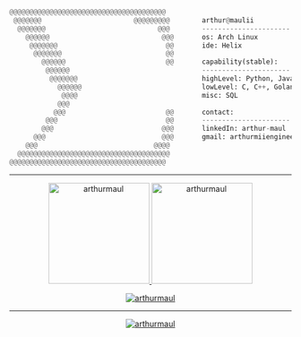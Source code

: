 ```py
@@@@@@@@@@@@@@@@@@@@@@@@@@@@@@@@@@@@@@@                                     
 @@@@@@@                       @@@@@@@@@        arthur@maulii                         
  @@@@@@@                            @@@        ----------------------                          
    @@@@@@                            @@@       os: Arch Linux                          
     @@@@@@@                           @@       ide: Helix                                
      @@@@@@@                          @@                                
        @@@@@@                         @@       capability(stable):                            
         @@@@@@                                 ----------------------                           
          @@@@@@@                               highLevel: Python, Javascript, HTML, CSS                    
            @@@@@@                              lowLevel: C, C++, Golang                           
             @@@@                               misc: SQL                   
            @@@                                                       
           @@@                         @@       contact:                              
         @@@                           @@       ----------------------                           
        @@@                           @@@       linkedIn: arthur-maul                           
      @@@                             @@@       gmail: arthurmiiengineering@gmail.com                                
    @@@                             @@@@                                    
  @@@@@@@@@@@@@@@@@@@@@@@@@@@@@@@@@@@@@@                                    
@@@@@@@@@@@@@@@@@@@@@@@@@@@@@@@@@@@@@@@    
```

---

<div align="center">
  <a href="https://github.com/arthurmaul">
    <img height="180em" src="https://github-readme-stats.vercel.app/api/top-langs?username=arthurmaul&show_icons=true&locale=en&layout=compact&theme=dark" alt="arthurmaul"/>
    <img height="180em" src="https://github-readme-stats.vercel.app/api?username=arthurmaul&show_icons=true&locale=en&layout=compact&theme=dark" alt="arthurmaul"/>
  </a>
</div>
<p align="center">
  <a href="https://github.com/arthurmaul">
    <img src="https://github-readme-streak-stats.herokuapp.com/?user=arthurmaul&&theme=dark" alt="arthurmaul" />
  </a>
</p>

---

<p align="center">
  <a href="https://github.com/arthurmaul">
    <img src="https://quotes-github-readme.vercel.app/api?type=horizontal&theme=dark" alt="arthurmaul" />
  </a>
</p>

